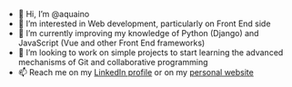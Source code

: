 - 👋 Hi, I’m @aquaino
- 👀 I’m interested in Web development, particularly on Front End side 
- 🌱 I’m currently improving my knowledge of Python (Django) and JavaScript (Vue and other Front End frameworks) 
- 💞️ I’m looking to work on simple projects to start learning the advanced mechanisms of Git and collaborative programming
- 📫 Reach me on my [LinkedIn profile](https://it.linkedin.com/in/alanquaino) or on my [personal website](https://www.alanquaino.altervista.org)

<!---
aquaino/aquaino is a ✨ special ✨ repository because its `README.md` (this file) appears on your GitHub profile.
You can click the Preview link to take a look at your changes.
--->
